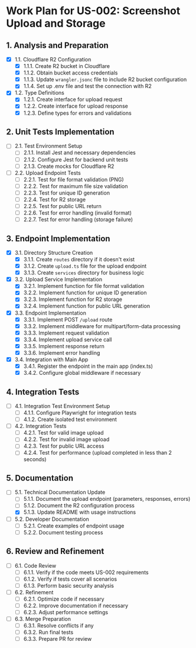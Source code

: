 # Work Plan for US-002: Screenshot Upload and Storage

## 1. Analysis and Preparation
- [x] 1.1. Cloudflare R2 Configuration
  - [x] 1.1.1. Create R2 bucket in Cloudflare
  - [x] 1.1.2. Obtain bucket access credentials
  - [x] 1.1.3. Update `wrangler.jsonc` file to include R2 bucket configuration
  - [x] 1.1.4. Set up .env file and test the connection with R2

- [x] 1.2. Type Definitions
  - [x] 1.2.1. Create interface for upload request
  - [x] 1.2.2. Create interface for upload response
  - [x] 1.2.3. Define types for errors and validations

## 2. Unit Tests Implementation
- [ ] 2.1. Test Environment Setup
  - [ ] 2.1.1. Install Jest and necessary dependencies
  - [ ] 2.1.2. Configure Jest for backend unit tests
  - [ ] 2.1.3. Create mocks for Cloudflare R2

- [ ] 2.2. Upload Endpoint Tests
  - [ ] 2.2.1. Test for file format validation (PNG)
  - [ ] 2.2.2. Test for maximum file size validation
  - [ ] 2.2.3. Test for unique ID generation
  - [ ] 2.2.4. Test for R2 storage
  - [ ] 2.2.5. Test for public URL return
  - [ ] 2.2.6. Test for error handling (invalid format)
  - [ ] 2.2.7. Test for error handling (storage failure)

## 3. Endpoint Implementation
- [x] 3.1. Directory Structure Creation
  - [x] 3.1.1. Create `routes` directory if it doesn't exist
  - [x] 3.1.2. Create `upload.ts` file for the upload endpoint
  - [x] 3.1.3. Create `services` directory for business logic

- [x] 3.2. Upload Service Implementation
  - [x] 3.2.1. Implement function for file format validation
  - [x] 3.2.2. Implement function for unique ID generation
  - [x] 3.2.3. Implement function for R2 storage
  - [x] 3.2.4. Implement function for public URL generation

- [x] 3.3. Endpoint Implementation
  - [x] 3.3.1. Implement POST `/upload` route
  - [x] 3.3.2. Implement middleware for multipart/form-data processing
  - [x] 3.3.3. Implement request validation
  - [x] 3.3.4. Implement upload service call
  - [x] 3.3.5. Implement response return
  - [x] 3.3.6. Implement error handling

- [x] 3.4. Integration with Main App
  - [x] 3.4.1. Register the endpoint in the main app (index.ts)
  - [x] 3.4.2. Configure global middleware if necessary

## 4. Integration Tests
- [ ] 4.1. Integration Test Environment Setup
  - [ ] 4.1.1. Configure Playwright for integration tests
  - [ ] 4.1.2. Create isolated test environment

- [ ] 4.2. Integration Tests
  - [ ] 4.2.1. Test for valid image upload
  - [ ] 4.2.2. Test for invalid image upload
  - [ ] 4.2.3. Test for public URL access
  - [ ] 4.2.4. Test for performance (upload completed in less than 2 seconds)

## 5. Documentation
- [ ] 5.1. Technical Documentation Update
  - [ ] 5.1.1. Document the upload endpoint (parameters, responses, errors)
  - [ ] 5.1.2. Document the R2 configuration process
  - [x] 5.1.3. Update README with usage instructions

- [ ] 5.2. Developer Documentation
  - [ ] 5.2.1. Create examples of endpoint usage
  - [ ] 5.2.2. Document testing process

## 6. Review and Refinement
- [ ] 6.1. Code Review
  - [ ] 6.1.1. Verify if the code meets US-002 requirements
  - [ ] 6.1.2. Verify if tests cover all scenarios
  - [ ] 6.1.3. Perform basic security analysis

- [ ] 6.2. Refinement
  - [ ] 6.2.1. Optimize code if necessary
  - [ ] 6.2.2. Improve documentation if necessary
  - [ ] 6.2.3. Adjust performance settings

- [ ] 6.3. Merge Preparation
  - [ ] 6.3.1. Resolve conflicts if any
  - [ ] 6.3.2. Run final tests
  - [ ] 6.3.3. Prepare PR for review
